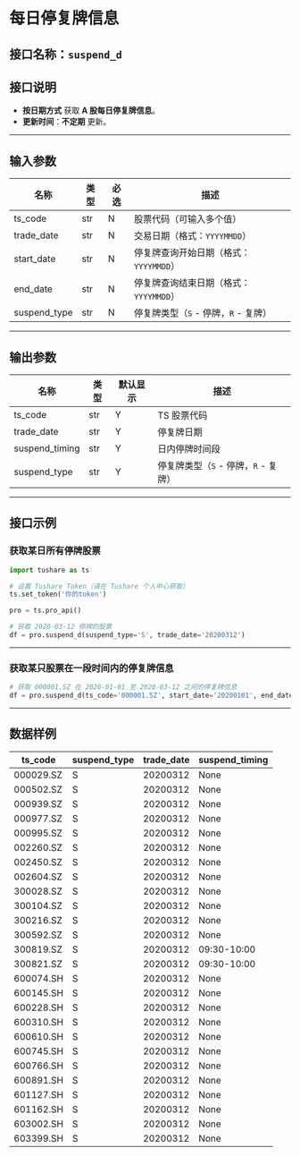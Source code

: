 # 每日停复牌信息

## 接口名称：`suspend_d`

## 接口说明
- **按日期方式** 获取 **A 股每日停复牌信息**。
- **更新时间**：**不定期** 更新。

---

## **输入参数**

| 名称          | 类型  | 必选 | 描述 |
|--------------|------|------|------------------------------|
| ts_code      | str  | N    | 股票代码（可输入多个值） |
| trade_date   | str  | N    | 交易日期（格式：`YYYYMMDD`） |
| start_date   | str  | N    | 停复牌查询开始日期（格式：`YYYYMMDD`） |
| end_date     | str  | N    | 停复牌查询结束日期（格式：`YYYYMMDD`） |
| suspend_type | str  | N    | 停复牌类型（`S` - 停牌，`R` - 复牌） |

---

## **输出参数**

| 名称            | 类型  | 默认显示 | 描述 |
|----------------|------|---------|------------------------------|
| ts_code        | str  | Y       | TS 股票代码 |
| trade_date     | str  | Y       | 停复牌日期 |
| suspend_timing | str  | Y       | 日内停牌时间段 |
| suspend_type   | str  | Y       | 停复牌类型（`S` - 停牌，`R` - 复牌） |

---

## **接口示例**

### **获取某日所有停牌股票**
```python
import tushare as ts

# 设置 Tushare Token（请在 Tushare 个人中心获取）
ts.set_token('你的token')

pro = ts.pro_api()

# 获取 2020-03-12 停牌的股票
df = pro.suspend_d(suspend_type='S', trade_date='20200312')
```

---

### **获取某只股票在一段时间内的停复牌信息**
```python
# 获取 000001.SZ 在 2020-01-01 至 2020-03-12 之间的停复牌信息
df = pro.suspend_d(ts_code='000001.SZ', start_date='20200101', end_date='20200312')
```

---

## **数据样例**

| ts_code   | suspend_type | trade_date | suspend_timing |
|-----------|-------------|------------|---------------|
| 000029.SZ | S           | 20200312   | None          |
| 000502.SZ | S           | 20200312   | None          |
| 000939.SZ | S           | 20200312   | None          |
| 000977.SZ | S           | 20200312   | None          |
| 000995.SZ | S           | 20200312   | None          |
| 002260.SZ | S           | 20200312   | None          |
| 002450.SZ | S           | 20200312   | None          |
| 002604.SZ | S           | 20200312   | None          |
| 300028.SZ | S           | 20200312   | None          |
| 300104.SZ | S           | 20200312   | None          |
| 300216.SZ | S           | 20200312   | None          |
| 300592.SZ | S           | 20200312   | None          |
| 300819.SZ | S           | 20200312   | 09:30-10:00   |
| 300821.SZ | S           | 20200312   | 09:30-10:00   |
| 600074.SH | S           | 20200312   | None          |
| 600145.SH | S           | 20200312   | None          |
| 600228.SH | S           | 20200312   | None          |
| 600310.SH | S           | 20200312   | None          |
| 600610.SH | S           | 20200312   | None          |
| 600745.SH | S           | 20200312   | None          |
| 600766.SH | S           | 20200312   | None          |
| 600891.SH | S           | 20200312   | None          |
| 601127.SH | S           | 20200312   | None          |
| 601162.SH | S           | 20200312   | None          |
| 603002.SH | S           | 20200312   | None          |
| 603399.SH | S           | 20200312   | None          |

